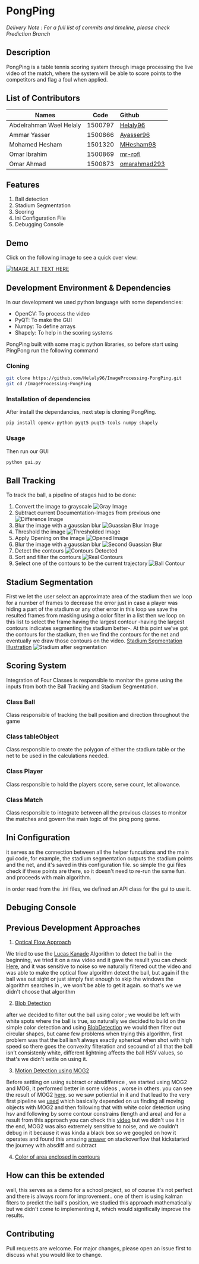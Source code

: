 
# PongPing

*Delivery Note : For a full list of commits and timeline, please check Prediction Branch*

## Description
PongPing is a table tennis scoring system through image processing the live video of the match, where the system
will be able to score points to the competitors and flag a foul when applied.

## List of Contributors
| Names    |      Code     |    Github  |
|----------|:-------------:|:-------------|
| Abdelrahman Wael Helaly |  1500797 | [Helaly96](https://github.com/Helaly96)     |
| Ammar Yasser |   1500866  | [Ayasser96](https://github.com/AmmarYasser97)   |
| Mohamed Hesham | 1501320 | [MHesham98](https://github.com/MHesham98)       |
| Omar Ibrahim | 1500869 |   [mr-rofl](https://github.com/mr-rofl)   |
| Omar Ahmad | 1500873 |     [omarahmad293](https://github.com/omarahmad293)   |

## Features
1. Ball detection
2. Stadium Segmentation
3. Scoring
4. Ini Configuration File
5. Debugging Console

## Demo

Click on the following image to see a quick over view:

[![IMAGE ALT TEXT HERE](https://img.youtube.com/vi/I-xBTqmLxSA/0.jpg)](https://www.youtube.com/watch?v=I-xBTqmLxSA)

## Development Environment & Dependencies 
In our development we used python language with some dependencies:
* OpenCV: To process the video
* PyQT: To make the GUI
* Numpy: To define arrays
* Shapely: To help in the scoring systems

PongPing built with some magic python libraries, so before start using PingPong run the following command

### Cloning

```bash
git clone https://github.com/Helaly96/ImageProcessing-PongPing.git
git cd /ImageProcessing-PongPing
```


### Installation of dependencies

After install the dependancies, next step is cloning PongPing.
```bash
pip install opencv-python pyqt5 puqt5-tools numpy shapely
```

### Usage
Then run our GUI
```bash
python gui.py
```

## Ball Tracking
To track the ball, a pipeline of stages had to be done:
1. Convert the image to grayscale
![Gray Image](Documentation-Images/gray.png "Gray Image")
2. Subtract current Documentation-Images from previous one
![Difference Image](Documentation-Images/diff.png "Difference Image")
3. Blur the image with a gaussian blur
![Guassian Blur Image](Documentation-Images/blur1.png "Guassian Blur Image")
4. Threshold the image
![Thresholded Image](Documentation-Images/threshold.png "Thresholded Image")
5. Apply Opening on the image
![Opened Image](Documentation-Images/open.png "Opened Image")
6. Blur the image with a gaussian blur
![Second Guassian Blur](Documentation-Images/blur2.png "Second Guassian Blur")
7. Detect the contours
![Contours Detected](Documentation-Images/contours.png "Contours Detected")
8. Sort and filter the contours
![Real Contours](Documentation-Images/real_contours.png "Real Contours")
9. Select one of the contours to be the current trajectory
![Ball Contour](Documentation-Images/trajectories.png "Ball Contour")

## Stadium Segmentation
First we let the user select an approximate area of the stadium then we loop for a number of
frames to decrease the error just in case a player was hiding a part of the stadium or any other 
error in this loop we save the resulted frames from masking using a color filter in a list then 
we loop on this list to select the frame having the largest contour -having the largest
contours indicates segmenting the stadium better-.
At this point we've got the contours for the stadium, then we find the contours for the net and
eventually we draw those contours on the video.
[Stadium Segmentation Illustration](https://www.youtube.com/watch?v=hd54ugIYpQw&feature=youtu.be "Video")
![Stadium after segmentation](Documentation-Images/11.png "Stadium after segmentation")

## Scoring System
Integration of Four Classes is responsible to monitor the game using the inputs from both the Ball Tracking and Stadium Segmentation.

### Class Ball
Class responsible of tracking the ball position and direction throughout the game

### Class tableObject
Class responsible to create the polygon of either the stadium table or the net to be used in the calculations needed.

### Class Player
Class responsible to hold the players score, serve count, let allowance.

### Class Match
Class responsible to integrate between all the previous classes to monitor the matches and govern the main logic of the ping pong game.

## Ini Configuration
it serves as the connection between all the helper funcutions and the main gui code, for example, the stadium segmentation outputs the stadium points and the net, and it's saved in this configuration file.
so simple the gui files check if these points are there, so it doesn't need to re-run the same fun. and proceeds with main algorithm.

in order read from the .ini files, we defined an API class for the gui to use it.

## Debuging Console

## Previous Development Approaches

1. [Optical Flow Approach](https://github.com/Helaly96/ImageProcessing-PongPing/blob/Prediction/OpticalFlow-Algo/OptialFlow.py)

  We tried to use the [Lucas Kanade](https://docs.opencv.org/master/db/d7f/tutorial_js_lucas_kanade.html) Algorithm to detect the ball in the beginning, we tried it on a raw video and it gave the resullt you  can check [Here](https://www.youtube.com/watch?v=LkEs04UhJJ4), and it was sensitive to noise so we naturally filtered out the video and was able to make the optical flow algorithm detect the ball, but again if the ball was out sight or just simply fast enough to skip the windows the algorithm searches in , we won't be able to get it again. so that's we we didn't choose that algorithm
  
2. [Blob Detection](https://github.com/Helaly96/ImageProcessing-PongPing/blob/Prediction/Algorithms-Tryout/Blob-Detection.py)

after we decided to filter out the ball using color ; we would be left with white spots where the ball is true, so naturally we decided to build on the simple color detection and using [BlobDetection](https://www.learnopencv.com/blob-detection-using-opencv-python-c/) we would then filter out circular shapes, but came few problems when trying this algorithm, first problem was that the ball isn't always exactly spherical when shot with high speed so there goes the convexity filteration and secound of all that the ball isn't consistenly white, different lightning affects the ball HSV values, so that's we didn't settle on using it.

3. [Motion Detection using MOG2]()

Before settling on using subtract or absdifferece , we started using MOG2 and MOG, it performed better in some videos , worse in others.
you can see the result of MOG2 [here](https://www.youtube.com/watch?v=QXrxQLreJkg).
so we saw potiential in it and that lead to the very first pipeline we [used](https://github.com/Helaly96/ImageProcessing-PongPing/tree/52eca968f5a8e866f52dee231ba23c63a89c0db5) which basically depended on us finding all moving objects with MOG2 and then following that with white color detection using hsv and following by some contour constrains (length and area) and for a result from this approach you can check this [video](https://youtu.be/zDyQDUTYPz0)
but we didn't use it in the end, MOG2 was also extremely sensitive to noise, and we couldn't debug in it because it was kinda a black box so we googled on how it operates and found this amazing [answer](https://stackoverflow.com/questions/52578621/best-opencv-algorithm-for-detecting-fast-moving-ball) on stackoverflow that kickstarted the journey with absdiff and subtract

4. [Color of area enclosed in contours]()


## How can this be extended

well, this serves as a demo for a school project, so of course it's not perfect and there is always room for improvement.. one of them is using kalman fiters to predict the ball's position, we studied this approach mathematically but we didn't come to implementing it, which would significally improve the results.

## Contributing
Pull requests are welcome. For major changes, please open an issue first to discuss what you would like to change.

